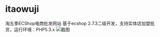 # itaowuji
淘五季ECShop电商批发网站 基于ecshop 2.7.3二级开发，支持实体店加盟批货，运行环境：PHP5.3.x
![截图](https://raw.githubusercontent.com/fr33m44/itaowuji/master/itwj_screenshot.png?token=GHSAT0AAAAAABY2UMHMQQETZLI5GSSIM542Y2OV4BA)

